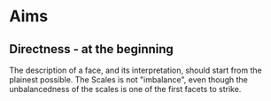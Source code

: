 # Aims

## Directness - at the beginning

The description of a face, and its interpretation, should start from the plainest possible. The Scales is not "imbalance", even though the unbalancedness of the scales is one of the first facets to strike.